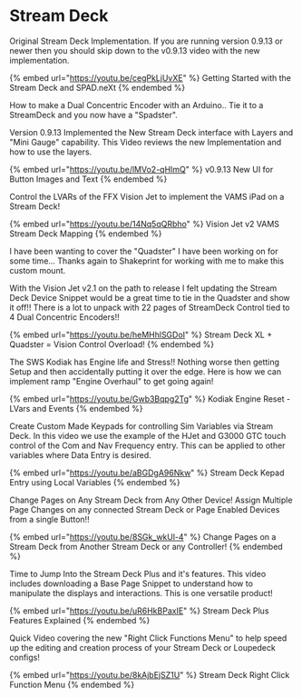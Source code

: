 # Stream Deck

Original Stream Deck Implementation. If you are running version 0.9.13 or newer then you should skip down to the v0.9.13 video with the new implementation.

{% embed url="https://youtu.be/cegPkLjUvXE" %}
Getting Started with the Stream Deck and SPAD.neXt
{% endembed %}

How to make a Dual Concentric Encoder with an Arduino.. Tie it to a StreamDeck and you now have a "Spadster".

Version 0.9.13 Implemented the New Stream Deck interface with Layers and "Mini Gauge" capability. This Video reviews the new Implementation and how to use the layers.

{% embed url="https://youtu.be/lMVo2-qHImQ" %}
v0.9.13 New UI for Button Images and Text
{% endembed %}

Control the LVARs of the FFX Vision Jet to implement the VAMS iPad on a Stream Deck!

{% embed url="https://youtu.be/14Nq5qQRbho" %}
Vision Jet v2 VAMS Stream Deck Mapping
{% endembed %}

I have been wanting to cover the "Quadster" I have been working on for some time... Thanks again to Shakeprint for working with me to make this custom mount.

With the Vision Jet v2.1 on the path to release I felt updating the Stream Deck Device Snippet would be a great time to tie in the Quadster and show it off!! There is a lot to unpack with 22 pages of StreamDeck Control tied to 4 Dual Concentric Encoders!!

{% embed url="https://youtu.be/heMHhlSGDoI" %}
Stream Deck XL + Quadster = Vision Control Overload!
{% endembed %}

The SWS Kodiak has Engine life and Stress!! Nothing worse then getting Setup and then accidentally putting it over the edge. Here is how we can implement ramp "Engine Overhaul" to get going again!

{% embed url="https://youtu.be/Gwb3Bqpg2Tg" %}
Kodiak Engine Reset - LVars and Events
{% endembed %}

Create Custom Made Keypads for controlling Sim Variables via Stream Deck. In this video we use the example of the HJet and G3000 GTC touch control of the Com and Nav Frequency entry. This can be applied to other variables where Data Entry is desired.

{% embed url="https://youtu.be/aBGDgA96Nkw" %}
Stream Deck Kepad Entry using Local Variables
{% endembed %}

Change Pages on Any Stream Deck from Any Other Device! Assign Multiple Page Changes on any connected Stream Deck or Page Enabled Devices from a single Button!!

{% embed url="https://youtu.be/8SGk_wkUl-4" %}
Change Pages on a Stream Deck from Another Stream Deck or any Controller!
{% endembed %}

Time to Jump Into the Stream Deck Plus and it's features. This video includes downloading a Base Page Snippet to understand how to manipulate the displays and interactions. This is one versatile product!

{% embed url="https://youtu.be/uR6HkBPaxIE" %}
Stream Deck Plus Features Explained
{% endembed %}

Quick Video covering the new "Right Click Functions Menu" to help speed up the editing and creation process of your Stream Deck or Loupedeck configs!



{% embed url="https://youtu.be/8kAjbEjSZ1U" %}
Stream Deck Right Click Function Menu
{% endembed %}

